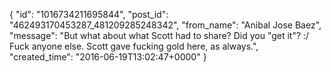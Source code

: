  {
   "id": "1016734211695844",
   "post_id": "462493170453287_481209285248342",
   "from_name": "Anibal Jose Baez",
   "message": "But what about what Scott had to share? Did you \"get it\"? :/ Fuck anyone else. Scott gave fucking gold here, as always.",
   "created_time": "2016-06-19T13:02:47+0000"
 }
